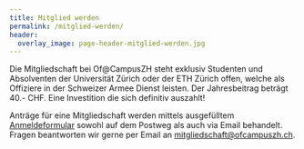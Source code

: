 ```yaml
---
title: Mitglied werden
permalink: /mitglied-werden/
header:
  overlay_image: page-header-mitglied-werden.jpg
---
```


Die Mitgliedschaft bei Of@CampusZH steht exklusiv Studenten und Absolventen
der Universit&auml;t Z&uuml;rich oder der ETH Z&uuml;rich offen, welche
als Offiziere in der Schweizer Armee Dienst leisten. Der Jahresbeitrag beträgt
40.- CHF. Eine Investition die sich definitiv auszahlt!

Antr&auml;ge f&uuml;r eine Mitgliedschaft werden mittels ausgef&uuml;lltem
[Anmeldeformular](/downloads/antrag_mitgliedschaft.pdf) sowohl auf dem Postweg
als auch via Email behandelt. Fragen beantworten wir gerne per Email an
[mitgliedschaft@ofcampuszh.ch](mailto:mitgliedschaft@ofcampuszh.ch).
